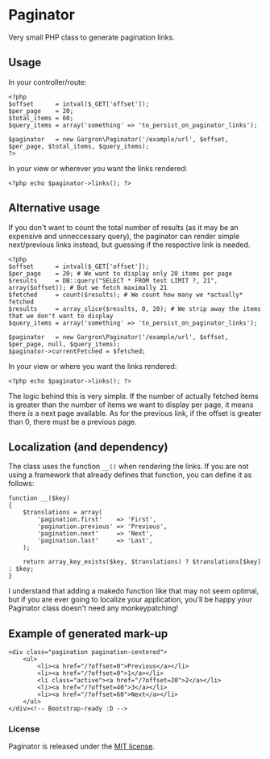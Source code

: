 # Paginator

Very small PHP class to generate pagination links.

## Usage

In your controller/route:

    <?php
    $offset      = intval($_GET['offset']);
    $per_page    = 20;
    $total_items = 60;
    $query_items = array('something' => 'to_persist_on_paginator_links');
    
    $paginator   = new Gargron\Paginator('/example/url', $offset, $per_page, $total_items, $query_items);
    ?>

In your view or wherever you want the links rendered:

    <?php echo $paginator->links(); ?>

## Alternative usage

If you don't want to count the total number of results (as it may be an expensive and unneccessary query),
the paginator can render simple next/previous links instead, but guessing if the respective link is needed.

    <?php
    $offset      = intval($_GET['offset']);
    $per_page    = 20; # We want to display only 20 items per page
    $results     = DB::query("SELECT * FROM test LIMIT ?, 21", array($offset)); # But we fetch maximally 21
    $fetched     = count($results); # We count how many we *actually* fetched
    $results     = array_slice($results, 0, 20); # We strip away the items that we don't want to display
    $query_items = array('something' => 'to_persist_on_paginator_links');
    
    $paginator   = new Gargron\Paginator('/example/url', $offset, $per_page, null, $query_items);
    $paginator->currentFetched = $fetched;

In your view or where you want the links rendered:

    <?php echo $paginator->links(); ?>

The logic behind this is very simple. If the number of actually fetched items is greater than the number
of items we want to display per page, it means there *is* a next page available. As for the previous link,
if the offset is greater than 0, there must be a previous page.

## Localization (and dependency)

The class uses the function `__()` when rendering the links. If you are not using a framework
that already defines that function, you can define it as follows:

    function __($key)
    {
        $translations = array(
            'pagination.first'    => 'First',
            'pagination.previous' => 'Previous',
            'pagination.next'     => 'Next',
            'pagination.last'     => 'Last',
        );
        
        return array_key_exists($key, $translations) ? $translations[$key] : $key;
    }

I understand that adding a makedo function like that may not seem optimal, but if you are ever going
to localize your application, you'll be happy your Paginator class doesn't need any monkeypatching!

## Example of generated mark-up

    <div class="pagination pagination-centered">
    	<ul>
    		<li><a href="/?offset=0">Previous</a></li>
    		<li><a href="/?offset=0">1</a></li>
    		<li class="active"><a href="/?offset=20">2</a></li>
    		<li><a href="/?offset=40">3</a></li>
    		<li><a href="/?offset=60">Next</a></li>
    	</ul>
    </div><!-- Bootstrap-ready :D -->

### License

Paginator is released under the [MIT license](http://www.opensource.org/licenses/MIT).
